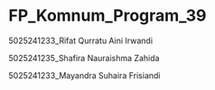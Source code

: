 # FP_Komnum_Program_39

5025241233_Rifat Qurratu Aini Irwandi

5025241235_Shafira Nauraishma Zahida

5025241233_Mayandra Suhaira Frisiandi
